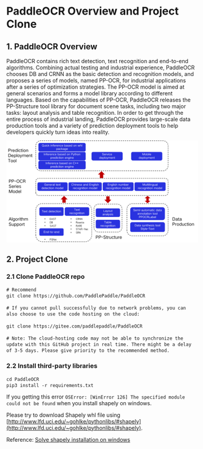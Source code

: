 # PaddleOCR Overview and Project Clone

## 1. PaddleOCR Overview

PaddleOCR contains rich text detection, text recognition and end-to-end algorithms. Combining actual testing and industrial experience, PaddleOCR chooses DB and CRNN as the basic detection and recognition models, and proposes a series of models, named PP-OCR, for industrial applications after a series of optimization strategies. The PP-OCR model is aimed at general scenarios and forms a model library according to different languages. Based on the capabilities of PP-OCR, PaddleOCR releases the PP-Structure tool library for document scene tasks, including two major tasks: layout analysis and table recognition. In order to get through the entire process of industrial landing, PaddleOCR provides large-scale data production tools and a variety of prediction deployment tools to help developers quickly turn ideas into reality.

<div align="center">
    <img src="../overview_en.png">
</div>



## 2. Project Clone

### **2.1 Clone PaddleOCR repo**

```
# Recommend
git clone https://github.com/PaddlePaddle/PaddleOCR

# If you cannot pull successfully due to network problems, you can also choose to use the code hosting on the cloud:

git clone https://gitee.com/paddlepaddle/PaddleOCR

# Note: The cloud-hosting code may not be able to synchronize the update with this GitHub project in real time. There might be a delay of 3-5 days. Please give priority to the recommended method.
```

### **2.2 Install third-party libraries**

```
cd PaddleOCR
pip3 install -r requirements.txt
```

If you getting this error `OSError: [WinError 126] The specified module could not be found` when you install shapely on windows.

Please try to download Shapely whl file using [http://www.lfd.uci.edu/~gohlke/pythonlibs/#shapely](http://www.lfd.uci.edu/~gohlke/pythonlibs/#shapely).

Reference: [Solve shapely installation on windows](https://stackoverflow.com/questions/44398265/install-shapely-oserror-winerror-126-the-specified-module-could-not-be-found)

